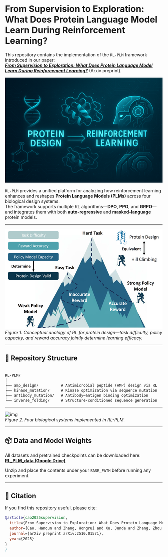 # From Supervision to Exploration: What Does Protein Language Model Learn During Reinforcement Learning?

This repository contains the implementation of the `RL-PLM` framework introduced in our paper:  
**[*From Supervision to Exploration: What Does Protein Language Model Learn During Reinforcement Learning?*](https://arxiv.org/abs/2510.01571)** (Arxiv preprint).

![img](imgs/intro.png)

`RL-PLM` provides a unified platform for analyzing how reinforcement learning enhances and reshapes **Protein Language Models (PLMs)** across four biological design systems.  
The framework supports multiple RL algorithms—**DPO**, **PPO**, and **GRPO**—and integrates them with both **auto-regressive** and **masked-language** protein models.

---

![img](imgs/poc.png)  
*Figure 1. Conceptual analogy of RL for protein design—task difficulty, policy capacity, and reward accuracy jointly determine learning efficacy.*

---

## 📂 Repository Structure

```

RL-PLM/
│
├── amp_design/          # Antimicrobial peptide (AMP) design via RL
├── kinase_mutation/     # Kinase optimization via sequence mutation
├── antibody_mutation/   # Antibody–antigen binding optimization
└── inverse_folding/     # Structure-conditioned sequence generation
````

---

![img](imgs/main.png)  
*Figure 2. Four biological systems implemented in RL-PLM.*

---

## 📦 Data and Model Weights

All datasets and pretrained checkpoints can be downloaded here:  
[**RL_PLM_data (Google Drive)**](https://drive.google.com/drive/folders/1_B0OEdwxUbMbncftXQypsoLvuMgIxrxu?usp=sharing)

Unzip and place the contents under your `BASE_PATH` before running any experiment.

---

## 🧬 Citation

If you find this repository useful, please cite:

```bibtex
@article{cao2025supervision,
  title={From Supervision to Exploration: What Does Protein Language Model Learn During Reinforcement Learning?},
  author={Cao, Hanqun and Zhang, Hongrui and Xu, Junde and Zhang, Zhou and Shen, Lingdong and Sun, Minghao and Liu, Ge and Xu, Jinbo and Li, Wu-Jun and Ni, Jinren and others},
  journal={arXiv preprint arXiv:2510.01571},
  year={2025}
}
}
```
